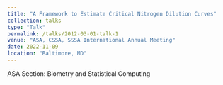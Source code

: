 ```yaml
---
title: "A Framework to Estimate Critical Nitrogen Dilution Curves"
collection: talks
type: "Talk"
permalink: /talks/2012-03-01-talk-1
venue: "ASA, CSSA, SSSA International Annual Meeting"
date: 2022-11-09
location: "Baltimore, MD"
---
```


ASA Section: Biometry and Statistical Computing
